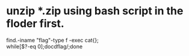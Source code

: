 # unzip *.zip using bash script in the floder first.


find.-iname "flag"-type f -exec cat{}\; <br/>
while[$?-eq 0];docdflag/;done

